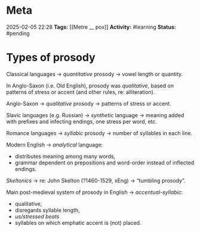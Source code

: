 # Meta
2025-02-05 22:28
**Tags:** [[Metre __ pox]]
**Activity:** #learning 
**Status:** #pending 

# Types of prosody

Classical languages → *quantitative* prosody → vowel length or quantity.

In Anglo-Saxon (i.e. Old English), prosody was *qualitative*, based on patterns of stress or accent (and other rules, re: alliteration).

Anglo-Saxon → *qualitative* prosody → patterns of stress or accent.

Slavic languages (e.g. Russian) → *synthetic* language → meaning added with prefixes and infecting endings, one stress per word, etc.

Romance languages → *syllabic* prosody → number of syllables in each line.

Modern English → *analytical* language:
- distributes meaning among many words,
- grammar dependent on prepositions and word-order instead of inflected endings.

*Skeltonics* → re: John Skelton (?1460-1529, xEng) → “tumbling prosody”.

Main post-medieval system of prosody in English → *accentual-syllabic*:
- qualitative,
- disregards syllable length,
- *us/stressed beats*
- syllables on which emphatic accent is (not) placed.